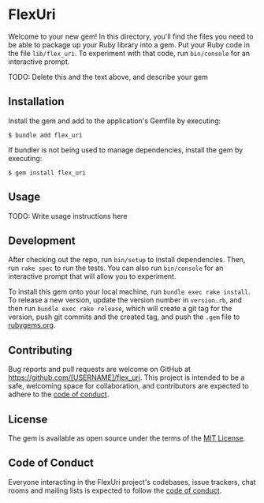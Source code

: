 # FlexUri

Welcome to your new gem! In this directory, you'll find the files you need to be able to package up your Ruby library into a gem. Put your Ruby code in the file `lib/flex_uri`. To experiment with that code, run `bin/console` for an interactive prompt.

TODO: Delete this and the text above, and describe your gem

## Installation

Install the gem and add to the application's Gemfile by executing:

    $ bundle add flex_uri

If bundler is not being used to manage dependencies, install the gem by executing:

    $ gem install flex_uri

## Usage

TODO: Write usage instructions here

## Development

After checking out the repo, run `bin/setup` to install dependencies. Then, run `rake spec` to run the tests. You can also run `bin/console` for an interactive prompt that will allow you to experiment.

To install this gem onto your local machine, run `bundle exec rake install`. To release a new version, update the version number in `version.rb`, and then run `bundle exec rake release`, which will create a git tag for the version, push git commits and the created tag, and push the `.gem` file to [rubygems.org](https://rubygems.org).

## Contributing

Bug reports and pull requests are welcome on GitHub at https://github.com/[USERNAME]/flex_uri. This project is intended to be a safe, welcoming space for collaboration, and contributors are expected to adhere to the [code of conduct](https://github.com/[USERNAME]/flex_uri/blob/master/CODE_OF_CONDUCT.md).

## License

The gem is available as open source under the terms of the [MIT License](https://opensource.org/licenses/MIT).

## Code of Conduct

Everyone interacting in the FlexUri project's codebases, issue trackers, chat rooms and mailing lists is expected to follow the [code of conduct](https://github.com/[USERNAME]/flex_uri/blob/master/CODE_OF_CONDUCT.md).
